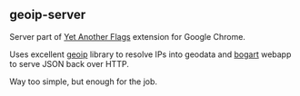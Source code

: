 ## geoip-server

Server part of [Yet Another Flags](https://chrome.google.com/webstore/detail/dmchcmgddbhmbkakammmklpoonoiiomk) extension for Google Chrome.

Uses excellent [geoip](https://github.com/kuno/GeoIP) library to resolve IPs into geodata and  [bogart](https://github.com/nrstott/bogart) webapp to serve JSON back over HTTP.

Way too simple, but enough for the job.
